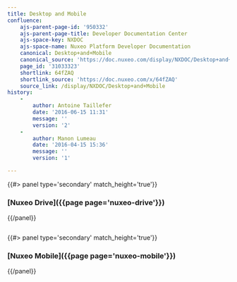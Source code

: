 ```yaml
---
title: Desktop and Mobile
confluence:
    ajs-parent-page-id: '950332'
    ajs-parent-page-title: Developer Documentation Center
    ajs-space-key: NXDOC
    ajs-space-name: Nuxeo Platform Developer Documentation
    canonical: Desktop+and+Mobile
    canonical_source: 'https://doc.nuxeo.com/display/NXDOC/Desktop+and+Mobile'
    page_id: '31033323'
    shortlink: 64fZAQ
    shortlink_source: 'https://doc.nuxeo.com/x/64fZAQ'
    source_link: /display/NXDOC/Desktop+and+Mobile
history:
    - 
        author: Antoine Taillefer
        date: '2016-06-15 11:31'
        message: ''
        version: '2'
    - 
        author: Manon Lumeau
        date: '2016-04-15 15:36'
        message: ''
        version: '1'

---
```

<div class="row" data-equalizer="" data-equalize-on="medium">

<div class="column medium-6">{{#> panel type='secondary' match_height='true'}}

### [Nuxeo Drive]({{page page='nuxeo-drive'}})

{{/panel}}</div>

<div class="column medium-6">{{#> panel type='secondary' match_height='true'}}

### [Nuxeo Mobile]({{page page='nuxeo-mobile'}})

{{/panel}}</div>

</div>